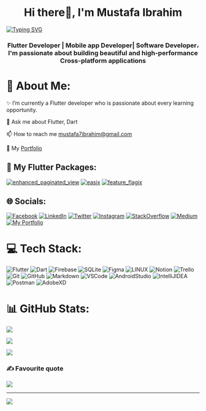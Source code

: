 <h1 align="center">Hi there👋, I'm Mustafa Ibrahim
</h1><a href="https://git.io/typing-svg"><img src="https://readme-typing-svg.demolab.com?font=fira+code&amp;pause=1000&amp;color=2FF78D&amp;center=true&amp;vCenter=true&amp;width=435&amp;lines=Weclome+to+Mustafa's+Github!" alt="Typing SVG"></a>
<h3 align="center">Flutter Developer | Mobile app Developer| Software Developer، I'm passionate about building beautiful and high-performance Cross-platform applications
</h3>

# 💫 About Me:

✨ I’m currently a Flutter developer who is passionate about every learning opportunity.

💬 Ask me about Flutter, Dart

📫 How to reach me mustafa7ibrahim@gmail.com

🧐 My [Portfolio](https://mustafaix.live)
<br>

## 📱 My Flutter Packages:

[![enhanced_paginated_view](https://img.shields.io/badge/enhanced_paginated_view-%2302569B.svg?style=flat&logo=Flutter&logoColor=white)](https://pub.dev/packages/enhanced_paginated_view)  [![easix](https://img.shields.io/badge/easix-%2302569B.svg?style=flat&logo=Flutter&logoColor=white)](https://pub.dev/packages/easix) [![feature_flagix](https://img.shields.io/badge/feature_flagix-%2302569B.svg?style=flat&logo=Flutter&logoColor=white)](https://pub.dev/packages/feature_flagix)

## 🌐 Socials:
[![Facebook](https://img.shields.io/badge/facebook-%230077B5.svg?logo=facebook&logoColor=white)](https://www.facebook.com/i7mustafa) [![LinkedIn](https://img.shields.io/badge/LinkedIn-%230077B5.svg?logo=linkedin&logoColor=white)](https://www.linkedin.com/in/mustafa7ibrahim/) [![Twitter](https://img.shields.io/badge/Twitter-%230077B5.svg?logo=twitter&logoColor=white)](https://twitter.com/Mustafa7Ibra) [![Instagram](https://img.shields.io/badge/Instagram-%230077B5.svg?logo=instagram&logoColor=white)](https://www.instagram.com/i7mustafa/) [![StackOverflow](https://img.shields.io/badge/StackOverflow-%230077B5.svg?logo=stackoverflow&logoColor=white)](https://stackoverflow.com/users/12596085/mustafa-ibrahim) [![Medium](https://img.shields.io/badge/Medium-%230077B5.svg?logo=medium&logoColor=white)](https://medium.com/@mustafa7ibrahim) [![My Portfolio](https://img.shields.io/badge/My%20Portfolio-%230077B5.svg?logo=github&logoColor=white)](https://mustafaix.me/)







# 💻 Tech Stack:

![Flutter](https://img.shields.io/badge/Flutter-%2302569B.svg?style=flat&logo=Flutter&logoColor=white) ![Dart](https://img.shields.io/badge/dart-%230175C2.svg?style=flat&logo=dart&logoColor=white) ![Firebase](https://img.shields.io/badge/firebase-%23039BE5.svg?style=flat&logo=firebase) ![SQLite](https://img.shields.io/badge/sqlite-%2307405e.svg?style=flat&logo=sqlite&logoColor=white) ![Figma](https://img.shields.io/badge/figma-%23F24E1E.svg?style=flat&logo=figma&logoColor=white) ![LINUX](https://img.shields.io/badge/Linux-FCC624?style=flat&logo=linux&logoColor=black) ![Notion](https://img.shields.io/badge/Notion-%23000000.svg?style=flat&logo=notion&logoColor=white) ![Trello](https://img.shields.io/badge/Trello-%23026AA7.svg?style=flat&logo=Trello&logoColor=white) ![Git](https://img.shields.io/badge/git-%23F05033.svg?style=flat&logo=git&logoColor=white) ![GitHub](https://img.shields.io/badge/github-%23121011.svg?style=flat&logo=github&logoColor=white) ![Markdown](https://img.shields.io/badge/markdown-%23000000.svg?style=flat&logo=markdown&logoColor=white) ![VSCode](https://img.shields.io/badge/VSCode-%23007ACC.svg?style=flat&logo=visual-studio-code) ![AndroidStudio](https://img.shields.io/badge/AndroidStudio-%233DDC84.svg?style=flat&logo=android-studio&logoColor=white) ![IntelliJIDEA](https://img.shields.io/badge/IntelliJIDEA-%23000000.svg?style=flat&logo=intellij-idea&logoColor=white) ![Postman](https://img.shields.io/badge/Postman-FF6C37?style=flat&logo=postman&logoColor=white) ![AdobeXD](https://img.shields.io/badge/AdobeXD-%23FF26BE.svg?style=flat&logo=adobe-xd&logoColor=white) 

# 📊 GitHub Stats:
![](https://github-readme-streak-stats.herokuapp.com/?user=Mustafa7Ibrahim&theme=dark&hide_border=true)

![](https://github-readme-stats.vercel.app/api?username=Mustafa7Ibrahim&theme=dark&hide_border=true&include_all_commits=true&count_private=true) 

![](https://github-readme-stats.vercel.app/api/top-langs/?username=Mustafa7Ibrahim&theme=dark&hide_border=true&include_all_commits=true&count_private=true&layout=compact)

### ✍️ Favourite quote

![](https://quotes-github-readme.vercel.app/api?type=vetical&theme=dark&quote=Things%20don%27t%20turn%20up%20in%20this%20world%20until%20somebody%20turns%20them%20up.&author=James%20A.%20Garfield)

---

[![](https://visitcount.itsvg.in/api?id=Mustafa7ibrahim&label=Profile%20Views&color=6&pretty=false)](https://visitcount.itsvg.in)
